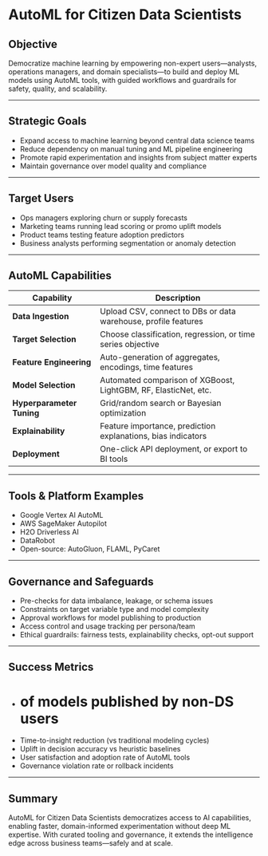 # AutoML for Citizen Data Scientists

## Objective
Democratize machine learning by empowering non-expert users—analysts, operations managers, and domain specialists—to build and deploy ML models using AutoML tools, with guided workflows and guardrails for safety, quality, and scalability.

---

## Strategic Goals
- Expand access to machine learning beyond central data science teams
- Reduce dependency on manual tuning and ML pipeline engineering
- Promote rapid experimentation and insights from subject matter experts
- Maintain governance over model quality and compliance

---

## Target Users
- Ops managers exploring churn or supply forecasts
- Marketing teams running lead scoring or promo uplift models
- Product teams testing feature adoption predictors
- Business analysts performing segmentation or anomaly detection

---

## AutoML Capabilities
| Capability | Description |
|------------|-------------|
| **Data Ingestion** | Upload CSV, connect to DBs or data warehouse, profile features |
| **Target Selection** | Choose classification, regression, or time series objective |
| **Feature Engineering** | Auto-generation of aggregates, encodings, time features |
| **Model Selection** | Automated comparison of XGBoost, LightGBM, RF, ElasticNet, etc. |
| **Hyperparameter Tuning** | Grid/random search or Bayesian optimization |
| **Explainability** | Feature importance, prediction explanations, bias indicators |
| **Deployment** | One-click API deployment, or export to BI tools |

---

## Tools & Platform Examples
- Google Vertex AI AutoML
- AWS SageMaker Autopilot
- H2O Driverless AI
- DataRobot
- Open-source: AutoGluon, FLAML, PyCaret

---

## Governance and Safeguards
- Pre-checks for data imbalance, leakage, or schema issues
- Constraints on target variable type and model complexity
- Approval workflows for model publishing to production
- Access control and usage tracking per persona/team
- Ethical guardrails: fairness tests, explainability checks, opt-out support

---

## Success Metrics
- # of models published by non-DS users
- Time-to-insight reduction (vs traditional modeling cycles)
- Uplift in decision accuracy vs heuristic baselines
- User satisfaction and adoption rate of AutoML tools
- Governance violation rate or rollback incidents

---

## Summary
AutoML for Citizen Data Scientists democratizes access to AI capabilities, enabling faster, domain-informed experimentation without deep ML expertise. With curated tooling and governance, it extends the intelligence edge across business teams—safely and at scale.
